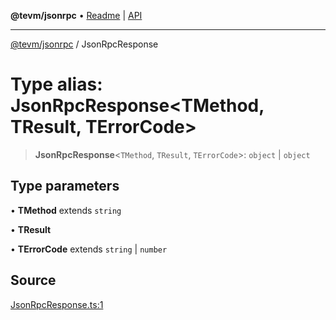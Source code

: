 **@tevm/jsonrpc** • [Readme](../README.md) \| [API](../globals.md)

***

[@tevm/jsonrpc](../README.md) / JsonRpcResponse

# Type alias: JsonRpcResponse\<TMethod, TResult, TErrorCode\>

> **JsonRpcResponse**\<`TMethod`, `TResult`, `TErrorCode`\>: `object` \| `object`

## Type parameters

• **TMethod** extends `string`

• **TResult**

• **TErrorCode** extends `string` \| `number`

## Source

[JsonRpcResponse.ts:1](https://github.com/evmts/tevm-monorepo/blob/main/packages/jsonrpc/src/JsonRpcResponse.ts#L1)
